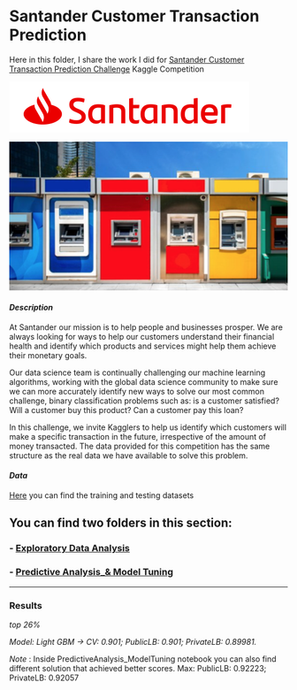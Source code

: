 # Santander Customer Transaction Prediction

Here in this folder, I share the work I did for [Santander Customer Transaction Prediction Challenge](https://www.kaggle.com/c/santander-customer-transaction-prediction) Kaggle Competition

![Santander](https://github.com/FedericoRaimondi/me/blob/master/Santander_Customer_Transaction_Prediction/Exploratory_Data_Analysis/im-wcsanusa-logo-7-19-18.png)

![Atm](https://github.com/FedericoRaimondi/me/blob/master/Santander_Customer_Transaction_Prediction/Exploratory_Data_Analysis/atm.png)

#### _Description_
At Santander our mission is to help people and businesses prosper. We are always looking for ways to help our customers understand their financial health and identify which products and services might help them achieve their monetary goals.

Our data science team is continually challenging our machine learning algorithms, working with the global data science community to make sure we can more accurately identify new ways to solve our most common challenge, binary classification problems such as: is a customer satisfied? Will a customer buy this product? Can a customer pay this loan?

In this challenge, we invite Kagglers to help us identify which customers will make a specific transaction in the future, irrespective of the amount of money transacted. The data provided for this competition has the same structure as the real data we have available to solve this problem.

#### _Data_

[Here](https://www.kaggle.com/c/santander-customer-transaction-prediction/data) you can find the training and testing datasets


## You can find two folders in this section:

### - [Exploratory Data Analysis](https://github.com/FedericoRaimondi/me/tree/master/Santander_Customer_Transaction_Prediction/Exploratory_Data_Analysis)
### - [Predictive Analysis_& Model Tuning](https://github.com/FedericoRaimondi/me/tree/master/Santander_Customer_Transaction_Prediction/PredictiveAnalysis_ModelTuning)

---

### Results

_top 26%_

_Model: Light GBM -> CV: 0.901; PublicLB: 0.901; PrivateLB: 0.89981._

_Note_ : Inside PredictiveAnalysis_ModelTuning notebook you can also find different solution that achieved better scores.
Max: PublicLB: 0.92223; PrivateLB: 0.92057
